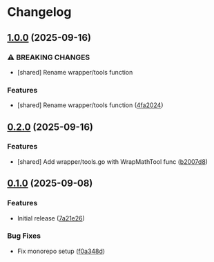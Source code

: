 # Changelog

## [1.0.0](https://github.com/rvolykh/helloworld-mcp/compare/shared/v0.2.0...shared/v1.0.0) (2025-09-16)


### ⚠ BREAKING CHANGES

* [shared] Rename wrapper/tools function

### Features

* [shared] Rename wrapper/tools function ([4fa2024](https://github.com/rvolykh/helloworld-mcp/commit/4fa202454d2061d656923d602948eaea25d088b6))

## [0.2.0](https://github.com/rvolykh/helloworld-mcp/compare/shared/v0.1.0...shared/v0.2.0) (2025-09-16)


### Features

* [shared] Add wrapper/tools.go with WrapMathTool func ([b2007d8](https://github.com/rvolykh/helloworld-mcp/commit/b2007d8061f4076e677ddd728c0820e4fab3b8f4))

## [0.1.0](https://github.com/rvolykh/helloworld-mcp/compare/shared/v0.0.1...shared/v0.1.0) (2025-09-08)


### Features

* Initial release ([7a21e26](https://github.com/rvolykh/helloworld-mcp/commit/7a21e26e823ecbdefa959f055035ce922798c2ed))


### Bug Fixes

* Fix monorepo setup ([f0a348d](https://github.com/rvolykh/helloworld-mcp/commit/f0a348d52e058e8b86016a13e705d2a07f3c5daf))
